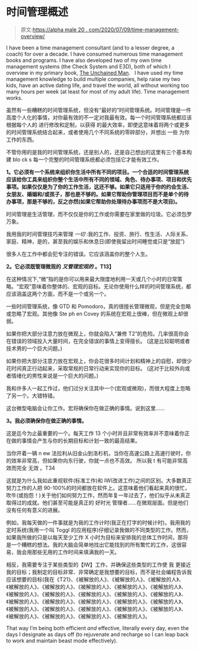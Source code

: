# 时间管理概述

> 原文:[https://alpha male 20 . com/2020/07/09/time-management-overview/](https://alphamale20.com/2020/07/09/time-management-overview/)

I have been a time management consultant (and to a lesser degree, a coach) for over a decade. I have consumed numerous time management books and programs. I have also developed two of my own time management systems (the Check System and E3D), both of which I overview in my primary book, [The Unchained Man](http://www.alphamalebook.com/).   I have used my time management knowledge to build multiple companies, help raise my two kids, have an active dating life, and travel the world, all without working too many hours per week (at least for most of my adult life). Time management works. 

虽然有一些糟糕的时间管理系统，但没有“最好的”时间管理系统。时间管理是一件高度个人化的事情，对你最有效的不一定对我最有效。每一个时间管理系统都应该根据每个人的 进行修改和定制，以获得 的最大效率，即使这意味着将两个或更多的时间管理系统结合起来，或者使用几个不同系统的零碎部分，并想出 一些 为你工作的东西。

不管你用的是我的时间管理系统，还是别人的，还是自己想出的这里有三个基本构建 blo ck s 每一个完整的时间管理系统都必须包括它才能有效工作。

**1。它必须有一个系统来组织你生活中所有不同的项目。一个合适的时间管理系统应该给你工具来组织你整个生活中所有不同的领域、角色、待办事项、项目和优先事项。如果仅仅是为了你的工作生活，这还不够。如果它只适用于你的约会生活、女朋友、婚姻和/或孩子，那也是不够的。如果它帮助你管理项目而不是单个的待办事项，那是不够的，反之亦然(如果它帮助你处理待办事项而不是大项目)。**

时间管理是生活管理，而不仅仅是你的工作或你需要在家里做的垃圾。它必须包罗万象。

我用我的时间管理技巧来管理 *一切* :我的工作、投资、旅行、性生活、人际关系、家庭、精神，是的，甚至我的娱乐和休息日(即使我留出时间睡觉或只是“放屁”)

很多人在工作中都会犯专注的错误。它应该涵盖你的整个人生。

**2。它必须既管理微观的** ***又管理宏观的*** **。T13】**

在这种情况下,“微”指的是你可以用来最大限度地利用一天或几个小时的日常策略。“宏观”意味着你整体的、宏观的目标。无论你使用什么样的时间管理系统，都应该涵盖这两个方面，而不是一个或另一个。

一些时间管理系统，像 GTD 和 Pomodoro，真的很擅长管理微观，但是完全忽略或忽略了宏观。其他像 Ste ph en Covey 的系统在宏观上很棒，但在微观上却很弱。

如果你把大部分注意力放在微观上，你就会陷入“兼修 T2”的危险。几率很高你会 在错误的领域投入大量时间，在完全错误的事情上变得擅长。 (这是比较聪明或者技术男的一个巨大问题。)

如果你把大部分注意力放在宏观上，你会花很多时间计划和精神上的自慰，却很少花时间真正行动起来，采取常规的日常行动来实现你的目标。 (这对于比较外向或者情绪化的男性来说是一个巨大的问题。)

我和许多人一起工作过，他们过分关注其中一个(宏观或微观)，而很大程度上忽略了另一个。大错特错。

这台微型电脑会让你工作。宏将确保你在做正确的事情。说到这里……

**3。我必须确保你在做正确的事情。**

这是迄今为止最重要的一个。每天工作 13 个小时并且非常有效率并不意味着你正在做的事情会产生与你的长期目标和计划一致的最高结果。

当你开着一辆 n ew 法拉利从旧金山到洛杉机，当你在高速公路上高速行驶时，你的效率非常高，但如果你向东行驶，你就一点也不高效。 所以我 t 有可能非常高效而完全 无效 。T34

这就是为什么我如此重视软件(标准工作)和 IW(改进工作)之间的区别。大多数真正努力工作的人把 90-100%的时间都放在软件上。这意味着他们看起来真的很忙，吹牛(或抱怨！)关于他们如何努力工作，然而年复一年过去了，他们似乎从未真正取得过的成就。他们甚至可能是真正的 好时光 管理者……在微观层面。但是他们没有任何有意义的进展。

例如，我每天做的一件事就是为我的工作计时(我正在打字的时候计时)。我用我的定时系统(我用一个叫 Toggl 的应用程序)仔细记录我做的不同类型的工作。然而，如果我所做的只是以每天至少工作 X 小时为目标来安排我的总体工作时间，那将是一个糟糕的想法。我的大脑会简单地找出它能找到的所有繁忙的工作，这很容易，我会用那些无用的工作时间来填满我的一天。

相反，我需要专注于某些类型的【IW】工作，并确保这些类型的工作使 我 更接近我的目标；我制定的目标非常、非常确定是我想要的目标，而不是社会编程告诉我应该想要的目标(我在《T21》、《被解放的人》、《被解放的人》、《被解放的人》、《被解放的人》、《被解放的人》、《被解放的人》、《被解放的人》、《被解放的人》、《被解放的人》、《被解放的人》、《被解放的人》、《被解放的人》、《被解放的人》、《被解放的人》、《被解放的人》、《被解放的人》、《被解放的人》、《被解放的人》、《被解放的人》、《被解放的人》、《被解放的人》、《被解放的人》、《被解放的人》、《被解放的人》、《被解放的人》、《被解放的人》、《被解放的人》。

That way I’m being both efficient *and* effective, literally every day, even the days I designate as days off (to rejuvenate and recharge so I can leap back to work and maintain beast mode effectively).